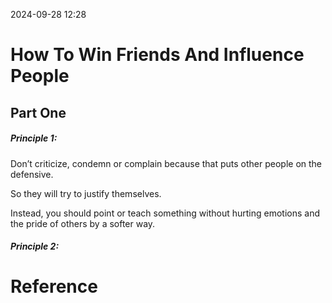 2024-09-28 12:28

# How To Win Friends And Influence People

## Part One
##### **Principle 1**:
Don’t criticize, condemn or complain because that puts other people on the defensive.

So they will try to justify themselves.

Instead, you should point or teach something without hurting emotions and the pride of others by a softer way.

##### **Principle 2**:


# Reference